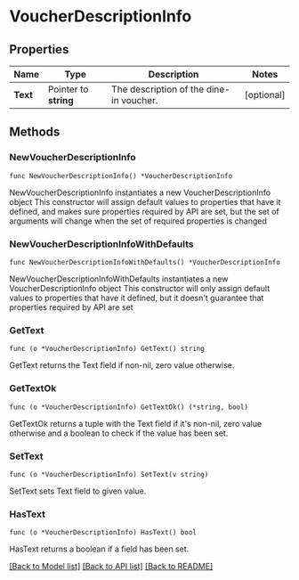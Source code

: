 # VoucherDescriptionInfo

## Properties

Name | Type | Description | Notes
------------ | ------------- | ------------- | -------------
**Text** | Pointer to **string** | The description of the dine-in voucher. | [optional] 

## Methods

### NewVoucherDescriptionInfo

`func NewVoucherDescriptionInfo() *VoucherDescriptionInfo`

NewVoucherDescriptionInfo instantiates a new VoucherDescriptionInfo object
This constructor will assign default values to properties that have it defined,
and makes sure properties required by API are set, but the set of arguments
will change when the set of required properties is changed

### NewVoucherDescriptionInfoWithDefaults

`func NewVoucherDescriptionInfoWithDefaults() *VoucherDescriptionInfo`

NewVoucherDescriptionInfoWithDefaults instantiates a new VoucherDescriptionInfo object
This constructor will only assign default values to properties that have it defined,
but it doesn't guarantee that properties required by API are set

### GetText

`func (o *VoucherDescriptionInfo) GetText() string`

GetText returns the Text field if non-nil, zero value otherwise.

### GetTextOk

`func (o *VoucherDescriptionInfo) GetTextOk() (*string, bool)`

GetTextOk returns a tuple with the Text field if it's non-nil, zero value otherwise
and a boolean to check if the value has been set.

### SetText

`func (o *VoucherDescriptionInfo) SetText(v string)`

SetText sets Text field to given value.

### HasText

`func (o *VoucherDescriptionInfo) HasText() bool`

HasText returns a boolean if a field has been set.


[[Back to Model list]](../README.md#documentation-for-models) [[Back to API list]](../README.md#documentation-for-api-endpoints) [[Back to README]](../README.md)


